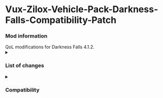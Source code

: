 # Vux-Zilox-Vehicle-Pack-Darkness-Falls-Compatibility-Patch
 <h3>Mod information</h3>
QoL modifications for Darkness Falls 4.1.2.<br/>
<details>
    <summary>
        <h3>List of changes</h3>
    </summary>
    <ul>
        <li>recipes.xml
            <ul>
                <li>Added recipes to craft Coil ammo using Coil Battery Bundles</li>
            </ul>
        </li>
    </ul>

</details>


<details>
    <summary>
        <h3>Compatibility</h3>
    </summary>
    Also compatible with Sorcery 1.72 using the unofficial compatibility patch.
</details>
